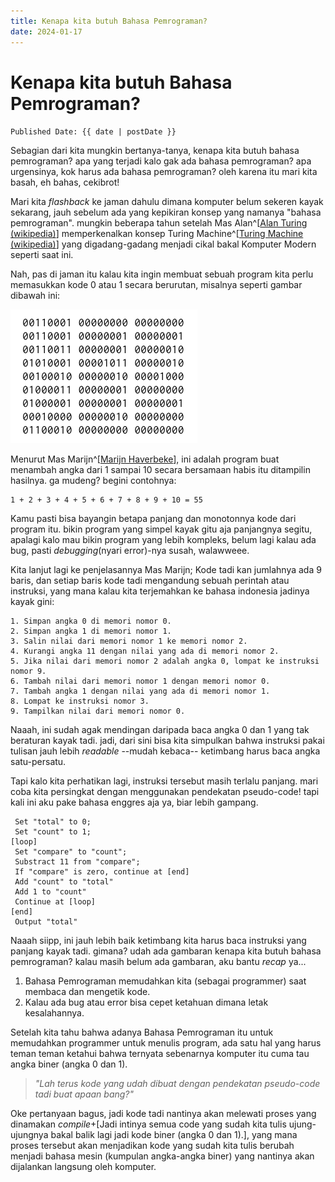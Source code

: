 ```yaml
---
title: Kenapa kita butuh Bahasa Pemrograman?
date: 2024-01-17
---
```


# Kenapa kita butuh Bahasa Pemrograman?

`Published Date: {{ date | postDate }}`

Sebagian dari kita mungkin bertanya-tanya, kenapa kita butuh bahasa pemrograman? apa yang terjadi kalo gak ada bahasa pemrograman? apa urgensinya, kok harus ada bahasa pemrograman? oleh karena itu mari kita basah, eh bahas, cekibrot!

Mari kita *flashback* ke jaman dahulu dimana komputer belum sekeren kayak sekarang, jauh sebelum ada yang kepikiran konsep yang namanya "bahasa pemrograman". mungkin beberapa tahun setelah Mas Alan^[[Alan Turing (wikipedia)](https://en.wikipedia.org/wiki/Alan_Turing)] memperkenalkan konsep Turing Machine^[[Turing Machine (wikipedia)](https://en.wikipedia.org/wiki/Turing_machine)] yang digadang-gadang menjadi cikal bakal Komputer Modern seperti saat ini.

Nah, pas di jaman itu kalau kita ingin membuat sebuah program kita perlu memasukkan kode 0 atau 1 secara berurutan, misalnya seperti gambar dibawah ini: 

![inigambar](/assets/images/binary_image.png)

Menurut Mas Marijn^[[Marijn Haverbeke](https://marijnhaverbeke.nl/)], ini adalah program buat menambah angka dari 1 sampai 10 secara bersamaan habis itu ditampilin hasilnya. ga mudeng? begini contohnya:

```
1 + 2 + 3 + 4 + 5 + 6 + 7 + 8 + 9 + 10 = 55
```

Kamu pasti bisa bayangin betapa panjang dan monotonnya kode dari program itu. bikin program yang simpel kayak gitu aja panjangnya segitu, apalagi kalo mau bikin program yang lebih kompleks, belum lagi kalau ada bug, pasti *debugging*(nyari error)-nya susah, walawweee.

Kita lanjut lagi ke penjelasannya Mas Marijn; Kode tadi kan jumlahnya ada 9 baris, dan setiap baris kode tadi mengandung sebuah perintah atau instruksi, yang mana kalau kita terjemahkan ke bahasa indonesia jadinya kayak gini:

```
1. Simpan angka 0 di memori nomor 0.
2. Simpan angka 1 di memori nomor 1.
3. Salin nilai dari memori nomor 1 ke memori nomor 2.
4. Kurangi angka 11 dengan nilai yang ada di memori nomor 2.
5. Jika nilai dari memori nomor 2 adalah angka 0, lompat ke instruksi nomor 9.
6. Tambah nilai dari memori nomor 1 dengan memori nomor 0.
7. Tambah angka 1 dengan nilai yang ada di memori nomor 1.
8. Lompat ke instruksi nomor 3.
9. Tampilkan nilai dari memori nomor 0.
```

Naaah, ini sudah agak mendingan daripada baca angka 0 dan 1 yang tak beraturan kayak tadi. jadi, dari sini bisa kita simpulkan bahwa instruksi pakai tulisan jauh lebih *readable* --mudah kebaca-- ketimbang harus baca angka satu-persatu.

Tapi kalo kita perhatikan lagi, instruksi tersebut masih terlalu panjang. mari coba kita persingkat dengan menggunakan pendekatan pseudo-code! tapi kali ini aku pake bahasa enggres aja ya, biar lebih gampang.

```
 Set "total" to 0;
 Set "count" to 1;
[loop]
 Set "compare" to "count";
 Substract 11 from "compare";
 If "compare" is zero, continue at [end]
 Add "count" to "total"
 Add 1 to "count"
 Continue at [loop]
[end]
 Output "total"
```

Naaah siipp, ini jauh lebih baik ketimbang kita harus baca instruksi yang panjang kayak tadi. gimana? udah ada gambaran kenapa kita butuh bahasa pemrograman? kalau masih belum ada gambaran, aku bantu *recap* ya...

1. Bahasa Pemrograman memudahkan kita (sebagai programmer) saat membaca dan mengetik kode.
2. Kalau ada bug atau error bisa cepet ketahuan dimana letak kesalahannya.

Setelah kita tahu bahwa adanya Bahasa Pemrograman itu untuk memudahkan programmer untuk menulis program, ada satu hal yang harus teman teman ketahui bahwa ternyata sebenarnya komputer itu cuma tau angka biner (angka 0 dan 1).

> *"Lah terus kode yang udah dibuat dengan pendekatan pseudo-code tadi buat apaan bang?"*

Oke pertanyaan bagus, jadi kode tadi nantinya akan melewati proses yang dinamakan *compile*+[Jadi intinya semua code yang sudah kita tulis ujung-ujungnya bakal balik lagi jadi kode biner (angka 0 dan 1).], yang mana proses tersebut akan menjadikan kode yang sudah kita tulis berubah menjadi bahasa mesin (kumpulan angka-angka biner) yang nantinya akan dijalankan langsung oleh komputer.